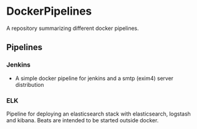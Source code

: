 # DockerPipelines

A repository summarizing different docker pipelines.

## Pipelines

### Jenkins

- A simple docker pipeline for jenkins and a smtp (exim4) server distribution

### ELK

Pipeline for deploying an elasticsearch stack with elasticsearch, logstash and kibana. Beats are intended to be started outside docker.
